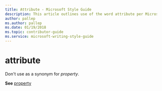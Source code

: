 ```yaml
---
title: Attribute - Microsoft Style Guide
description: This article outlines use of the word attribute per Microsoft style guidelines.
author: pallep
ms.author: pallep
ms.date: 01/19/2018
ms.topic: contributor-guide
ms.service: microsoft-writing-style-guide
---
```


# attribute

Don't use as a synonym for *property*.

**See** [property](~/a-z-word-list-term-collections/p/property.md)
